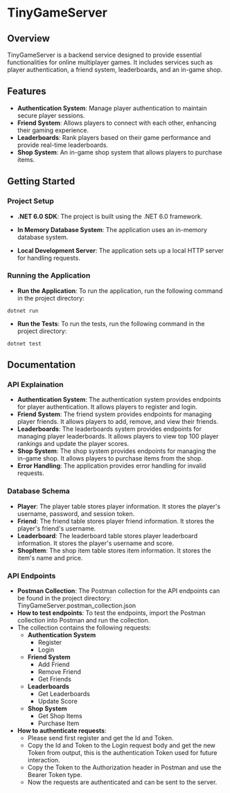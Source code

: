 # TinyGameServer

## Overview
TinyGameServer is a backend service designed to provide essential functionalities for online multiplayer games. It includes services such as player authentication, a friend system, leaderboards, and an in-game shop.

## Features
- **Authentication System**: Manage player authentication to maintain secure player sessions.
- **Friend System**: Allows players to connect with each other, enhancing their gaming experience.
- **Leaderboards**: Rank players based on their game performance and provide real-time leaderboards.
- **Shop System**: An in-game shop system that allows players to purchase items.

## Getting Started

### Project Setup
- **.NET 6.0 SDK**: The project is built using the .NET 6.0 framework. 

- **In Memory Database System**: The application uses an in-memory database system.

- **Local Development Server**: The application sets up a local HTTP server for handling requests. 

### Running the Application
- **Run the Application**: To run the application, run the following command in the project directory:
```
dotnet run
```

- **Run the Tests**: To run the tests, run the following command in the project directory:
```
dotnet test
```

## Documentation

### API Explaination
- **Authentication System**: The authentication system provides endpoints for player authentication. It allows players to register and login.
- **Friend System**: The friend system provides endpoints for managing player friends. It allows players to add, remove, and view their friends.
- **Leaderboards**: The leaderboards system provides endpoints for managing player leaderboards. It allows players to view top 100 player rankings and update the player scores.
- **Shop System**: The shop system provides endpoints for managing the in-game shop. It allows players to purchase items from the shop.
- **Error Handling**: The application provides error handling for invalid requests.

### Database Schema
- **Player**: The player table stores player information. It stores the player's username, password, and session token.
- **Friend**: The friend table stores player friend information. It stores the player's friend's username.
- **Leaderboard**: The leaderboard table stores player leaderboard information. It stores the player's username and score.
- **ShopItem**: The shop item table stores item information. It stores the item's name and price.

### API Endpoints
- **Postman Collection**: The Postman collection for the API endpoints can be found in the project directory: TinyGameServer.postman_collection.json
- **How to test endpoints**: To test the endpoints, import the Postman collection into Postman and run the collection.
- The collection contains the following requests:
    - **Authentication System**
        - Register
        - Login
    - **Friend System**
        - Add Friend
        - Remove Friend
        - Get Friends
    - **Leaderboards**
        - Get Leaderboards
        - Update Score
    - **Shop System**
        - Get Shop Items
        - Purchase Item
- **How to authenticate requests**:
  - Please send first register and get the Id and Token.
  - Copy the Id and Token to the Login request body and get the new Token from output, this is the authentication Token used for future interaction.
  - Copy the Token to the Authorization header in Postman and use the Bearer Token type.
  - Now the requests are authenticated and can be sent to the server.